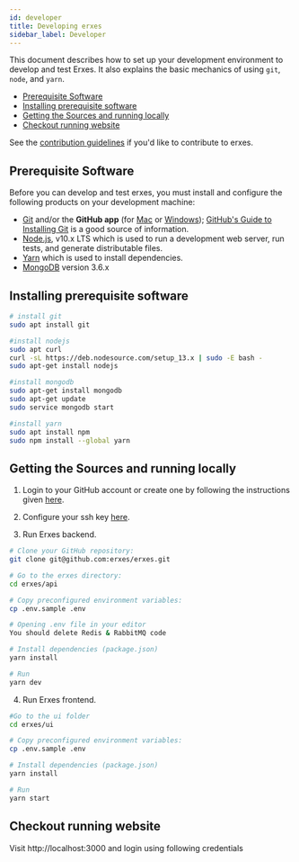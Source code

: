 ```yaml
---
id: developer
title: Developing erxes
sidebar_label: Developer
---
```


This document describes how to set up your development environment to develop and test Erxes. It also explains the basic mechanics of using `git`, `node`, and `yarn`.

- [Prerequisite Software](#prerequisite-software)
- [Installing prerequisite software](#installing-prerequisite-software)
- [Getting the Sources and running locally](#getting-the-sources-and-running-locally)
- [Checkout running website](#checkout-running-website)

See the [contribution guidelines](contributing) if you'd like to contribute to erxes.

## Prerequisite Software

Before you can develop and test erxes, you must install and configure the following products on your development machine:

- [Git](http://git-scm.com/) and/or the **GitHub app** (for [Mac](http://mac.github.com) or [Windows](http://windows.github.com)); [GitHub's Guide to Installing Git](https://help.github.com/articles/set-up-git) is a good source of information.
- [Node.js](http://nodejs.org), v10.x LTS which is used to run a development web server, run tests, and generate distributable files.
- [Yarn](https://yarnpkg.com) which is used to install dependencies.
- [MongoDB](https://www.mongodb.com) version 3.6.x


## Installing prerequisite software 
```sh
# install git 
sudo apt install git

#install nodejs
sudo apt curl
curl -sL https://deb.nodesource.com/setup_13.x | sudo -E bash -
sudo apt-get install nodejs

#install mongodb
sudo apt-get install mongodb
sudo apt-get update 
sudo service mongodb start

#install yarn 
sudo apt install npm
sudo npm install --global yarn

```

## Getting the Sources and running locally

1. Login to your GitHub account or create one by following the instructions given [here](https://github.com/signup/free).

2. Configure your ssh key [here](https://github.com/settings/keys).

3. Run Erxes backend.

```sh
# Clone your GitHub repository:
git clone git@github.com:erxes/erxes.git

# Go to the erxes directory:
cd erxes/api

# Copy preconfigured environment variables:
cp .env.sample .env

# Opening .env file in your editor
You should delete Redis & RabbitMQ code

# Install dependencies (package.json)
yarn install

# Run
yarn dev
```

4. Run Erxes frontend.

```sh
#Go to the ui folder 
cd erxes/ui

# Copy preconfigured environment variables:
cp .env.sample .env

# Install dependencies (package.json)
yarn install

# Run
yarn start
```

## Checkout running website

Visit http://localhost:3000 and login using following credentials


